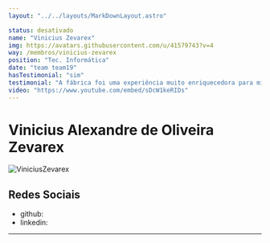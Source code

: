 ```yaml
---
layout: "../../layouts/MarkDownLayout.astro"

status: desativado
name: "Vinicius Zevarex"
img: https://avatars.githubusercontent.com/u/41579743?v=4
way: /membros/vinicius-zevarex
position: "Tec. Informática"
date: "team team19"
hasTestimonial: "sim"
testimonial: "A fábrica foi uma experiência muito enriquecedora para mim, lá a gente tem uma experiência bem próxima do mercado desenvolvendo soluções com os conhecimentos que a gente aprendeu durante o curso."
video: "https://www.youtube.com/embed/sDcW1keRIDs"
---
```


# Vinicius Alexandre de Oliveira Zevarex

![ViniciusZevarex](https://avatars.githubusercontent.com/u/41579743?v=4)

## Redes Sociais
- github:
- linkedin:
***